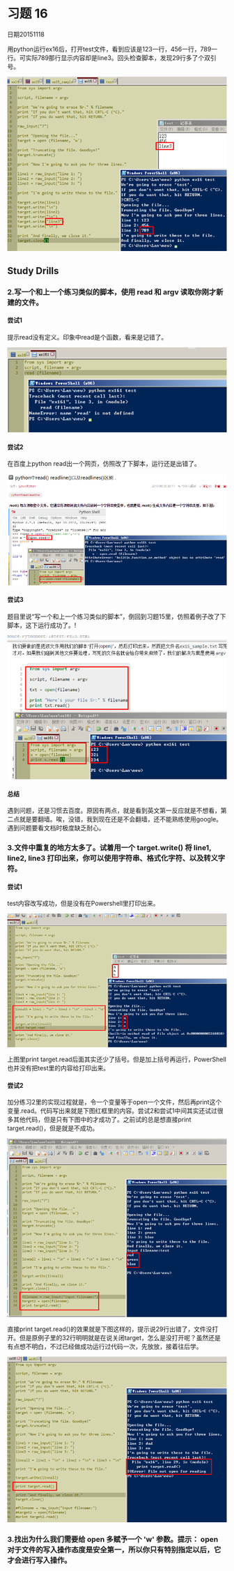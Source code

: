 # 习题 16

日期20151118

用python运行ex16后，打开test文件，看到应该是123一行，456一行，789一行。可实际789那行显示内容却是line3。回头检查脚本，发现29行多了个双引号。

![](ex161.png)

## Study Drills

### 2.写一个和上一个练习类似的脚本，使用 read 和 argv 读取你刚才新建的文件。

#### 尝试1 

提示read没有定义。印象中read是个函数，看来是记错了。

![](ex162.png)

#### 尝试2

在百度上python read出一个网页，仿照改了下脚本，运行还是出错了。

![](ex163.png)

#### 尝试3
题目里说“写一个和上一个练习类似的脚本”，倒回到习题15里，仿照着例子改了下脚本，这下运行成功了。!

![](ex164.png)

#### 总结

遇到问题，还是习惯去百度。原因有两点，就是看到英文第一反应就是不想看，第二点就是要翻墙。唉，没错，我到现在还是不会翻墙，还不能熟练使用google。遇到问题要看文档时极度缺乏耐心。

### 3.文件中重复的地方太多了。试着用一个 target.write() 将 line1, line2, line3 打印出来，你可以使用字符串、格式化字符、以及转义字符。

#### 尝试1

test内容改写成功，但是没有在Powershell里打印出来。

![](ex165.png)

上图里print target.read后面其实还少了括号。但是加上括号再运行，PowerShell也并没有把test里的内容给打印出来。

#### 尝试2
加分练习2里的实现过程就是，令一个变量等于open一个文件，然后再print这个变量.read。代码写出来就是下图红框里的内容。尝试2和尝试1中间其实还试过很多其他代码，但是只有下图中的才成功了。之前试的总是想直接print target.read()，但是就是不成功。

![](ex166.png)

直接print target.read()的效果就是下图这样的，提示说29行出错了，文件没打开。但是原例子里的32行明明就是在说关闭target，怎么是没打开呢？虽然还是有点想不明白，不过已经做成功运行过代码一次，先放放，接着往后学。

![](ex167.png)

### 3.找出为什么我们需要给 open 多赋予一个 'w' 参数。提示： open 对于文件的写入操作态度是安全第一，所以你只有特别指定以后，它才会进行写入操作。

